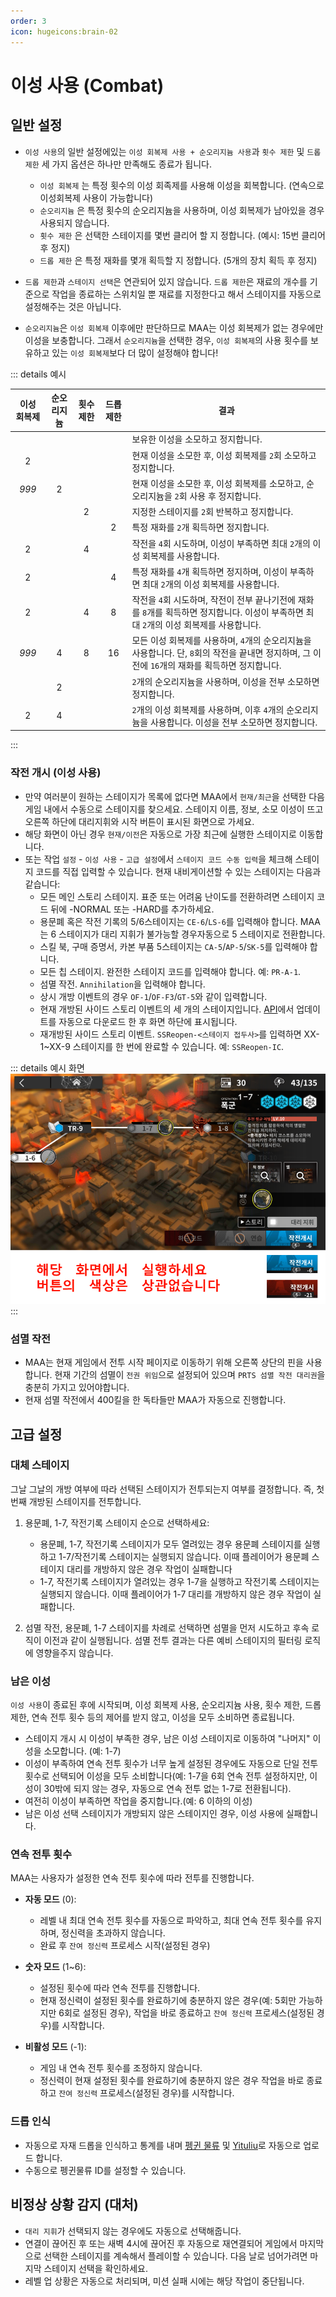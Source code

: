 ```yaml
---
order: 3
icon: hugeicons:brain-02
---
```


# 이성 사용 (Combat)

## 일반 설정

- `이성 사용`의 일반 설정에있는 `이성 회복제 사용 + 순오리지늄 사용`과 `횟수 제한` 및 `드롭 제한` 세 가지 옵션은 하나만 만족해도 종료가 됩니다.

  - `이성 회복제` 는 특정 횟수의 이성 회족제를 사용해 이성을 회복합니다. (연속으로 이성회복제 사용이 가능합니다)
  - `순오리지늄` 은 특정 횟수의 순오리지늄을 사용하며, 이성 회복제가 남아있을 경우 사용되지 않습니다.
  - `횟수 제한` 은 선택한 스테이지를 몇번 클리어 할 지 정합니다. (예시: 15번 클리어 후 정지)
  - `드롭 제한` 은 특정 재화를 몇개 획득할 지 정합니다. (5개의 장치 획득 후 정지)

- `드롭 제한`과 `스테이지 선택`은 연관되어 있지 않습니다. `드롭 제한`은 재료의 개수를 기준으로 작업을 종료하는 스위치일 뿐 재료를 지정한다고 해서 스테이지를 자동으로 설정해주는 것은 아닙니다.
- `순오리지늄`은 `이성 회복제` 이후에만 판단하므로 MAA는 이성 회복제가 없는 경우에만 이성을 보충합니다. 그래서 `순오리지늄`을 선택한 경우, `이성 회복제`의 사용 횟수를 보유하고 있는 `이성 회복제`보다 더 많이 설정해야 합니다!

::: details 예시

| 이성 회복제 | 순오리지늄 | 횟수 제한 | 드롭 제한 | 결과 |
| :---------: | :--------: | :-------: | :-------: | ------------------------------------------------------------------------------------------------------------------------------------------------ |
| | | | | 보유한 이성을 소모하고 정지합니다. |
| 2 | | | | 현재 이성을 소모한 후, 이성 회복제를 `2`회 소모하고 정지합니다. |
| _999_ | 2 | | | 현재 이성을 소모한 후, 이성 회복제를 소모하고, 순오리지늄을 `2`회 사용 후 정지합니다. |
| | | 2 | | 지정한 스테이지를 `2`회 반복하고 정지합니다. |
| | | | 2 | 특정 재화를 `2`개 획득하면 정지합니다. |
| 2 | | 4 | | 작전을 `4`회 시도하며, 이성이 부족하면 최대 `2`개의 이성 회복제를 사용합니다.  |
| 2 | | | 4 | 특정 재화를 `4`개 획득하면 정지하며, 이성이 부족하면 최대 `2`개의 이성 회복제를 사용합니다. |
| 2 | | 4 | 8 | 작전을 `4`회 시도하며, 작전이 전부 끝나기전에 재화를 `8`개를 획득하면 정지합니다. 이성이 부족하면 최대 `2`개의 이성 회복제를 사용합니다. |
| _999_ | 4 | 8 | 16 | 모든 이성 회복제를 사용하며, `4`개의 순오리지늄을 사용합니다. 단, `8`회의 작전을 끝내면 정지하며, 그 이전에 `16`개의 재화를 획득하면 정지합니다. |
|  | 2 | | | `2`개의 순오리지늄을 사용하며, 이성을 전부 소모하면 정지합니다.     |
| 2 | 4 | | | `2`개의 이성 회복제를 사용하며, 이후 `4`개의 순오리지늄을 사용합니다. 이성을 전부 소모하면 정지합니다. |

:::

### 작전 개시 (이성 사용)

- 만약 여러분이 원하는 스테이지가 목록에 없다면 MAA에서 `현재/최근`을 선택한 다음 게임 내에서 수동으로 스테이지를 찾으세요.
스테이지 이름, 정보, 소모 이성이 뜨고 오른쪽 하단에 대리지휘와 시작 버튼이 표시된 화면으로 가세요.
- 해당 화면이 아닌 경우 `현재/이전`은 자동으로 가장 최근에 실행한 스테이지로 이동합니다.
- 또는 작업 `설정` - `이성 사용` - `고급 설정`에서 `스테이지 코드 수동 입력`을 체크해 스테이지 코드를 직접 입력할 수 있습니다. 현재 내비게이션할 수 있는 스테이지는 다음과 같습니다:
  - 모든 메인 스토리 스테이지. 표준 또는 어려움 난이도를 전환하려면 스테이지 코드 뒤에 -NORMAL 또는 -HARD를 추가하세요.
  - 용문폐 혹은 작전 기록의 5/6스테이지는 `CE-6`/`LS-6`를 입력해야 합니다. MAA는 6 스테이지가 대리 지휘가 불가능할 경우자동으로 5 스테이지로 전환합니다.
  - 스킬 북, 구매 증명서, 카본 부품 5스테이지는 `CA-5`/`AP-5`/`SK-5`를 입력해야 합니다.
  - 모든 칩 스테이지. 완전한 스테이지 코드를 입력해야 합니다. 예: `PR-A-1`.
  - 섬멸 작전. `Annihilation`을 입력해야 합니다.
  - 상시 개방 이벤트의 경우 `OF-1`/`OF-F3`/`GT-5`와 같이 입력합니다.
  - 현재 개방된 사이드 스토리 이벤트의 세 개의 스테이지입니다. [API](https://api.maa.plus/MaaAssistantArknights/api/gui/StageActivity.json)에서 업데이트를 자동으로 다운로드 한 후 화면 하단에 표시됩니다.
  - 재개방된 사이드 스토리 이벤트. `SSReopen-<스테이지 접두사>`를 입력하면 XX-1~XX-9 스테이지를 한 번에 완료할 수 있습니다. 예: `SSReopen-IC`.

::: details 예시 화면
![Image](/images/ko-kr/combat-start-interface-example.png)
:::

### 섬멸 작전

- MAA는 현재 게임에서 전투 시작 페이지로 이동하기 위해 오른쪽 상단의 핀을 사용합니다. 현재 기간의 섬멸이 `전권 위임`으로 설정되어 있으며 `PRTS 섬멸 작전 대리권`을 충분히 가지고 있어야합니다.
- 현재 섬멸 작전에서 400킬을 한 독타들만 MAA가 자동으로 진행합니다.

## 고급 설정

### 대체 스테이지

그날 그날의 개방 여부에 따라 선택된 스테이지가 전투되는지 여부를 결정합니다. 즉, 첫 번째 개방된 스테이지를 전투합니다.

1. 용문폐, 1-7, 작전기록 스테이지 순으로 선택하세요:

   - 용문폐, 1-7, 작전기록 스테이지가 모두 열려있는 경우 용문폐 스테이지를 실행하고 1-7/작전기록 스테이지는 실행되지 않습니다. 이때 플레이어가 용문폐 스테이지 대리를 개방하지 않은 경우 작업이 실패합니다
   - 1-7, 작전기록 스테이지가 열려있는 경우 1-7을 실행하고 작전기록 스테이지는 실행되지 않습니다. 이때 플레이어가 1-7 대리를 개방하지 않은 경우 작업이 실패합니다.

2. 섬멸 작전, 용문폐, 1-7 스테이지를 차례로 선택하면 섬멸을 먼저 시도하고 후속 로직이 이전과 같이 실행됩니다. 섬멸 전투 결과는 다른 예비 스테이지의 필터링 로직에 영향을주지 않습니다.

### 남은 이성

`이성 사용`이 종료된 후에 시작되며, 이성 회복제 사용, 순오리지늄 사용, 횟수 제한, 드롭 제한, 연속 전투 횟수 등의 제어를 받지 않고, 이성을 모두 소비하면 종료됩니다.

- 스테이지 개시 시 이성이 부족한 경우, 남은 이성 스테이지로 이동하여 "나머지" 이성을 소모합니다. (예: 1-7)
- 이성이  부족하여 연속 전투 횟수가 너무 높게 설정된 경우에도 자동으로 단일 전투 횟수로 선택되어 이성을 모두 소비합니다(예: 1-7을 6회 연속 전투 설정하지만, 이성이 30밖에 되지 않는 경우, 자동으로 연속 전투 없는 1-7로 전환됩니다).
- 여전히 이성이 부족하면 작업을 중지합니다.(예: 6 이하의 이성)
- 남은 이성 선택 스테이지가 개방되지 않은 스테이지인 경우, 이성 사용에 실패합니다.

### 연속 전투 횟수

MAA는 사용자가 설정한 연속 전투 횟수에 따라 전투를 진행합니다.

- **자동 모드** (0):
  - 레벨 내 최대 연속 전투 횟수를 자동으로 파악하고, 최대 연속 전투 횟수를 유지하며, 정신력을 초과하지 않습니다.
  - 완료 후 `잔여 정신력` 프로세스 시작(설정된 경우)

- **숫자 모드** (1~6):
  - 설정된 횟수에 따라 연속 전투를 진행합니다.
  - 현재 정신력이 설정된 횟수를 완료하기에 충분하지 않은 경우(예: 5회만 가능하지만 6회로 설정된 경우), 작업을 바로 종료하고 `잔여 정신력` 프로세스(설정된 경우)를 시작합니다.

- **비활성 모드** (-1):
  - 게임 내 연속 전투 횟수를 조정하지 않습니다.
  - 정신력이 현재 설정된 횟수를 완료하기에 충분하지 않은 경우 작업을 바로 종료하고 `잔여 정신력` 프로세스(설정된 경우)를 시작합니다.

### 드롭 인식

- 자동으로 자재 드롭을 인식하고 통계를 내며 [펭귄 물류](https://penguin-stats.cn/) 및 [Yituliu](https://ark.yituliu.cn/)로 자동으로 업로드 합니다.
- 수동으로 펭귄물류 ID를 설정할 수 있습니다.

## 비정상 상황 감지 (대처)

- `대리 지휘`가 선택되지 않는 경우에도 자동으로 선택해줍니다.
- 연결이 끊어진 후 또는 새벽 4시에 끊어진 후 자동으로 재연결되어 게임에서 마지막으로 선택한 스테이지를 계속해서 플레이할 수 있습니다. 다음 날로 넘어가려면 마지막 스테이지 선택을 확인하세요.
- 레벨 업 상황은 자동으로 처리되며, 미션 실패 시에는 해당 작업이 중단됩니다.
